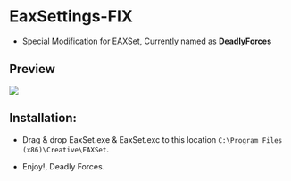 # EaxSettings-FIX
- Special Modification for EAXSet, Currently named as **DeadlyForces**

## Preview
![](https://cdn.discordapp.com/attachments/852857028053565470/982186359072620604/unknown.png)

## Installation:
- Drag & drop EaxSet.exe & EaxSet.exc to this location `C:\Program Files (x86)\Creative\EAXSet`.

- Enjoy!, Deadly Forces.
